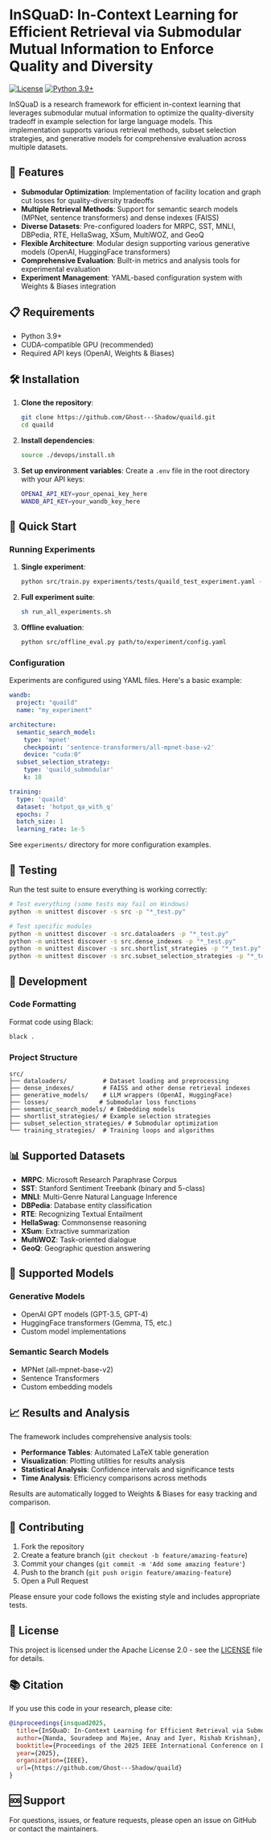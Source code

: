 # InSQuaD: In-Context Learning for Efficient Retrieval via Submodular Mutual Information to Enforce Quality and Diversity

[![License](https://img.shields.io/badge/License-Apache%202.0-blue.svg)](https://opensource.org/licenses/Apache-2.0)
[![Python 3.9+](https://img.shields.io/badge/python-3.9+-blue.svg)](https://www.python.org/downloads/release/python-390/)

InSQuaD is a research framework for efficient in-context learning that leverages submodular mutual information to optimize the quality-diversity tradeoff in example selection for large language models. This implementation supports various retrieval methods, subset selection strategies, and generative models for comprehensive evaluation across multiple datasets.

## 🚀 Features

- **Submodular Optimization**: Implementation of facility location and graph cut losses for quality-diversity tradeoffs
- **Multiple Retrieval Methods**: Support for semantic search models (MPNet, sentence transformers) and dense indexes (FAISS)
- **Diverse Datasets**: Pre-configured loaders for MRPC, SST, MNLI, DBPedia, RTE, HellaSwag, XSum, MultiWOZ, and GeoQ
- **Flexible Architecture**: Modular design supporting various generative models (OpenAI, HuggingFace transformers)
- **Comprehensive Evaluation**: Built-in metrics and analysis tools for experimental evaluation
- **Experiment Management**: YAML-based configuration system with Weights & Biases integration

## 📋 Requirements

- Python 3.9+
- CUDA-compatible GPU (recommended)
- Required API keys (OpenAI, Weights & Biases)

## 🛠️ Installation

1. **Clone the repository**:
   ```bash
   git clone https://github.com/Ghost---Shadow/quaild.git
   cd quaild
   ```

2. **Install dependencies**:
   ```bash
   source ./devops/install.sh
   ```

3. **Set up environment variables**:
   Create a `.env` file in the root directory with your API keys:
   ```bash
   OPENAI_API_KEY=your_openai_key_here
   WANDB_API_KEY=your_wandb_key_here
   ```

## 🚦 Quick Start

### Running Experiments

1. **Single experiment**:
   ```bash
   python src/train.py experiments/tests/quaild_test_experiment.yaml --seed 42
   ```

2. **Full experiment suite**:
   ```bash
   sh run_all_experiments.sh
   ```

3. **Offline evaluation**:
   ```bash
   python src/offline_eval.py path/to/experiment/config.yaml
   ```

### Configuration

Experiments are configured using YAML files. Here's a basic example:

```yaml
wandb:
  project: "quaild"
  name: "my_experiment"

architecture:
  semantic_search_model:
    type: 'mpnet'
    checkpoint: 'sentence-transformers/all-mpnet-base-v2'
    device: "cuda:0"
  subset_selection_strategy:
    type: 'quaild_submodular'
    k: 18

training:
  type: 'quaild'
  dataset: 'hotpot_qa_with_q'
  epochs: 7
  batch_size: 1
  learning_rate: 1e-5
```

See `experiments/` directory for more configuration examples.

## 🧪 Testing

Run the test suite to ensure everything is working correctly:

```bash
# Test everything (some tests may fail on Windows)
python -m unittest discover -s src -p "*_test.py"

# Test specific modules
python -m unittest discover -s src.dataloaders -p "*_test.py"
python -m unittest discover -s src.dense_indexes -p "*_test.py"
python -m unittest discover -s src.shortlist_strategies -p "*_test.py"
python -m unittest discover -s src.subset_selection_strategies -p "*_test.py"
```

## 🔧 Development

### Code Formatting

Format code using Black:
```bash
black .
```

### Project Structure

```
src/
├── dataloaders/          # Dataset loading and preprocessing
├── dense_indexes/        # FAISS and other dense retrieval indexes  
├── generative_models/    # LLM wrappers (OpenAI, HuggingFace)
├── losses/              # Submodular loss functions
├── semantic_search_models/ # Embedding models
├── shortlist_strategies/ # Example selection strategies
├── subset_selection_strategies/ # Submodular optimization
└── training_strategies/  # Training loops and algorithms
```

## 📊 Supported Datasets

- **MRPC**: Microsoft Research Paraphrase Corpus
- **SST**: Stanford Sentiment Treebank (binary and 5-class)
- **MNLI**: Multi-Genre Natural Language Inference
- **DBPedia**: Database entity classification
- **RTE**: Recognizing Textual Entailment
- **HellaSwag**: Commonsense reasoning
- **XSum**: Extractive summarization
- **MultiWOZ**: Task-oriented dialogue
- **GeoQ**: Geographic question answering

## 🤖 Supported Models

### Generative Models
- OpenAI GPT models (GPT-3.5, GPT-4)
- HuggingFace transformers (Gemma, T5, etc.)
- Custom model implementations

### Semantic Search Models
- MPNet (all-mpnet-base-v2)
- Sentence Transformers
- Custom embedding models

## 📈 Results and Analysis

The framework includes comprehensive analysis tools:

- **Performance Tables**: Automated LaTeX table generation
- **Visualization**: Plotting utilities for results analysis  
- **Statistical Analysis**: Confidence intervals and significance tests
- **Time Analysis**: Efficiency comparisons across methods

Results are automatically logged to Weights & Biases for easy tracking and comparison.

## 🤝 Contributing

1. Fork the repository
2. Create a feature branch (`git checkout -b feature/amazing-feature`)
3. Commit your changes (`git commit -m 'Add some amazing feature'`)
4. Push to the branch (`git push origin feature/amazing-feature`)
5. Open a Pull Request

Please ensure your code follows the existing style and includes appropriate tests.

## 📄 License

This project is licensed under the Apache License 2.0 - see the [LICENSE](LICENSE) file for details.

## 📚 Citation

If you use this code in your research, please cite:

```bibtex
@inproceedings{insquad2025,
  title={InSQuaD: In-Context Learning for Efficient Retrieval via Submodular Mutual Information to Enforce Quality and Diversity},
  author={Nanda, Souradeep and Majee, Anay and Iyer, Rishab Krishnan},
  booktitle={Proceedings of the 2025 IEEE International Conference on Data Mining (ICDM)},
  year={2025},
  organization={IEEE},
  url={https://github.com/Ghost---Shadow/quaild}
}
```

## 🆘 Support

For questions, issues, or feature requests, please open an issue on GitHub or contact the maintainers.
